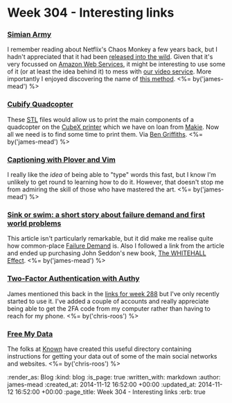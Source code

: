 Week 304 - Interesting links
============================

### [Simian Army](https://github.com/Netflix/SimianArmy)

I remember reading about Netflix's Chaos Monkey a few years back, but I hadn't appreciated that it had been [released into the wild][Chaos Monkey open sourced]. Given that it's very focussed on [Amazon Web Services][], it might be interesting to use some of it (or at least the idea behind it) to mess with [our video service][GFR Video]. More importantly I enjoyed discovering the name of [this method][doMonkeyBusiness]. <%= by('james-mead') %>


### [Cubify Quadcopter](http://cubify.com/en/Store/Quadcopter)

These [STL][] files would allow us to print the main components of a quadcopter on the [CubeX printer][] which we have on loan from [Makie][]. Now all we need is to find some time to print them. Via [Ben Griffiths][]. <%= by('james-mead') %>


### [Captioning with Plover and Vim](http://plover.stenoknight.com/2014/11/captioning-with-plover-and-vim.html)

I really like the _idea_ of being able to "type" words this fast, but I know I'm unlikely to get round to learning how to do it. However, that doesn't stop me from admiring the skill of those who have mastered the art. <%= by('james-mead') %>


### [Sink or swim: a short story about failure demand and first world problems](http://blog.mattedgar.com/2014/11/09/sink-or-swim-a-short-story-about-failure-demand/)

This article isn't particularly remarkable, but it did make me realise quite how common-place [Failure Demand][] is. Also I followed a link from the article and ended up purchasing John Seddon's new book, [The WHITEHALL Effect][]. <%= by('james-mead') %>


### [Two-Factor Authentication with Authy](https://www.authy.com/)

James mentioned this back in the [links for week 288][] but I've only recently started to use it. I've added a couple of accounts and really appreciate being able to get the 2FA code from my computer rather than having to reach for my phone. <%= by('chris-roos') %>


### [Free My Data](http://freemydata.co/)

The folks at [Known][] have created this useful directory containing instructions for getting your data out of some of the main social networks and websites. <%= by('chris-roos') %>


[Chaos Monkey open sourced]: http://techblog.netflix.com/2012/07/chaos-monkey-released-into-wild.html
[Amazon Web Services]: http://aws.amazon.com/
[GFR Video]: https://github.com/Netflix/SimianArmy
[doMonkeyBusiness]: https://github.com/Netflix/SimianArmy/blob/master/src/main/java/com/netflix/simianarmy/chaos/ChaosMonkey.java#L116
[Ben Griffiths]: https://twitter.com/beng
[STL]: http://en.wikipedia.org/wiki/STL_(file_format)
[CubeX printer]: http://cubify.com/Products/CubeXTechSpecs
[Makie]: https://mymakie.com/
[Failure Demand]: http://en.wikipedia.org/wiki/Failure_demand
[The WHITEHALL Effect]: http://www.triarchypress.net/the-whitehall-effect.html
[links for week 288]: /week-228-links
[Known]: https://withknown.com/

:render_as: Blog
:kind: blog
:is_page: true
:written_with: markdown
:author: james-mead
:created_at: 2014-11-12 16:52:00 +00:00
:updated_at: 2014-11-12 16:52:00 +00:00
:page_title: Week 304 - Interesting links
:erb: true
